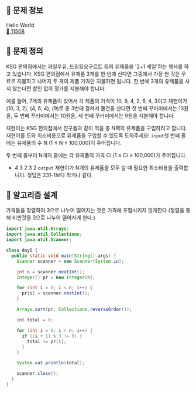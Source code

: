 ## 🌵 문제 정보
Hello World <br>
[🚗 11508](https://www.acmicpc.net/problem/11508)

## 🌵 문제 정의
KSG 편의점에서는 과일우유, 드링킹요구르트 등의 유제품을 '2+1 세일'하는 행사를 하고 있습니다. KSG 편의점에서 유제품 3개를 한 번에 산다면 그중에서 가장 싼 것은 무료로 지불하고 나머지 두 개의 제품 가격만 지불하면 됩니다. 한 번에 3개의 유제품을 사지 않는다면 할인 없이 정가를 지불해야 합니다.

예를 들어, 7개의 유제품이 있어서 각 제품의 가격이 10, 9, 4, 2, 6, 4, 3이고 재현이가 (10, 3, 2), (4, 6, 4), (9)로 총 3번에 걸쳐서 물건을 산다면 첫 번째 꾸러미에서는 13원을, 두 번째 꾸러미에서는 10원을, 세 번째 꾸러미에서는 9원을 지불해야 합니다.

재현이는 KSG 편의점에서 친구들과 같이 먹을 총 N팩의 유제품을 구입하려고 합니다. 재현이를 도와 최소비용으로 유제품을 구입할 수 있도록 도와주세요!
`input`첫 번째 줄에는 유제품의 수 N (1 ≤ N ≤ 100,000)이 주어집니다.

두 번째 줄부터 N개의 줄에는 각 유제품의 가격 Ci (1 ≤ Ci ≤ 100,000)가 주어집니다.<br>
- 4
  3
  2
  3
  2
`output` 재현이가 N개의 유제품을 모두 살 때 필요한 최소비용을 출력합니다. 정답은 231-1보다 작거나 같다.<br>

## 🌵 알고리즘 설계
가격들을 정렬하여 3으로 나누어 떨어지는 것은 가격에 포함시키지 않게한다 (정렬을 통해 비싼것을 3으로 나누어 떨어지게 한다.)
```java
import java.util.Arrays;
import java.util.Collections;
import java.util.Scanner;

class day5 {
  public static void main(String[] args) {
    Scanner scanner = new Scanner(System.in);

    int n = scanner.nextInt();
    Integer[] pr = new Integer[n];

    for (int i = 0; i < n; i++) {
      pr[i] = scanner.nextInt();
    }

    Arrays.sort(pr, Collections.reverseOrder());

    int total = 0;

    for (int i = 0; i < n; i++) {
      if ((i + 1) % 3 != 0) {
        total += pr[i];
      }
    }

    System.out.println(total);

    scanner.close();
  }
}

```